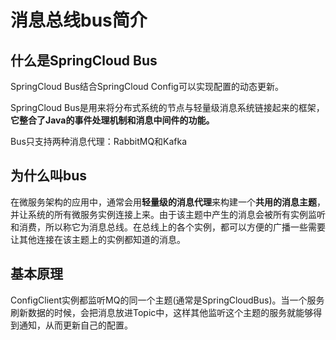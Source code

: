 # 消息总线bus简介

## 什么是SpringCloud Bus

SpringCloud Bus结合SpringCloud Config可以实现配置的动态更新。

SpringCloud Bus是用来将分布式系统的节点与轻量级消息系统链接起来的框架，**它整合了Java的事件处理机制和消息中间件的功能。**

Bus只支持两种消息代理：RabbitMQ和Kafka



## 为什么叫bus

在微服务架构的应用中，通常会用**轻量级的消息代理**来构建一个**共用的消息主题**，并让系统的所有微服务实例连接上来。由于该主题中产生的消息会被所有实例监听和消费，所以称它为消息总线。在总线上的各个实例，都可以方便的广播一些需要让其他连接在该主题上的实例都知道的消息。



## 基本原理

ConfigClient实例都监听MQ的同一个主题(通常是SpringCloudBus)。当一个服务刷新数据的时候，会把消息放进Topic中，这样其他监听这个主题的服务就能够得到通知，从而更新自己的配置。

